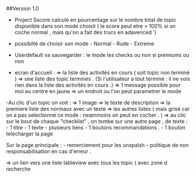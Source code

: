 ##Version 1.0
- Project Sscore calculé en pourcentage sur le nombre total de topic disponible dans son mode choisit ( le score peut etre > 100% si on coche normal , mais qu'on a fait des trucs en adavenced ')
- possibilté de choisir son mode 
        - Normal
        - Rude
        - Extreme 
 
- Userdefault va sauvegarder : 
    le mode
    les checks ou non
    si premiums ou non

- ecran d'accueil : 
    => la liste des activités en cours ( soit topic non terminé )
    => une liste des topic terminés . (Si l'utilisateur a tout terminé : il ne vois rien dans la liste des activités en cours .)
    => 1 message possible pour moi au centre en jaune 
    => un endroit ou l'on peut parametrer le mode

-Au clic d'un topic on voit : 
    => 1 image 
    => le texte de description 
    => la premiere liste des normaux avec un texte 
    => les autres listes ( mais grisé car on a pas selectionné ce mode : neammoins on peut en cocher . )
    => au clic sur le bout de chaque "checklist" , on tombe sur une autre page , de texte : 
        - 1 titre 
        - 1 texte 
        - plusieurs liens 
        - 1 boutons recommandations . 
        - 1 bouton telecharger la page 

Sur la page principale : 
    - remerciement pour les unspalsh 
    - politique de non responsabilisation en cas d'erreur . 
    
    
=> un lien vers une liste tableview avec tous les topic ( avec zone d recherche 
    
